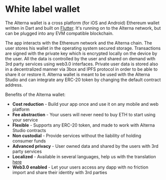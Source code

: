 # White label wallet

The Alterna wallet is a cross platform \(for iOS and Android\) Ethereum wallet written in Dart and built on [Flutter](http://https//flutter.dev/). It's running on to the Alterna network, but can be plugged into any EVM compatible blockchain.

The app interacts with the Ethereum network and the Alterna chain. The user stores his wallet in the operating system secured storage. Transactions are signed with the private key which is encrypted locally on the device by the user. All the data is controlled by the user and shared on demand with 3rd party services using web3.0 interfaces. Private user data is stored also in a decentralized manner via 3box and IPFS protocol in order to be able to share it or restore it. Alterna wallet is meant to be used with the Alterna Studio and can integrate any ERC-20 token by changing the default contract address.

Benefits of the Alterna wallet:

* **Cost reduction** - Build your app once and use it on any  mobile and web platform
* **Fee abstraction** - Your users will never need to buy ETH to start using your service
* **Flexible** - Supports any ERC-20 token, and made to work with Alterna Studio contracts 
* **Non custodial** - Provide services without the liability of holding consumer funds
* **Advanced privacy**  -  User owned data and shared by the users with 3rd party services
* **Localized** - Available in several languages, help us with the translation [here](https://lokalise.co/public/783082135d36f14996c804.53212944/)
* **Web3.0 enabled** - Let your users access any dapp with no friction import and share their identity with 3rd parties


